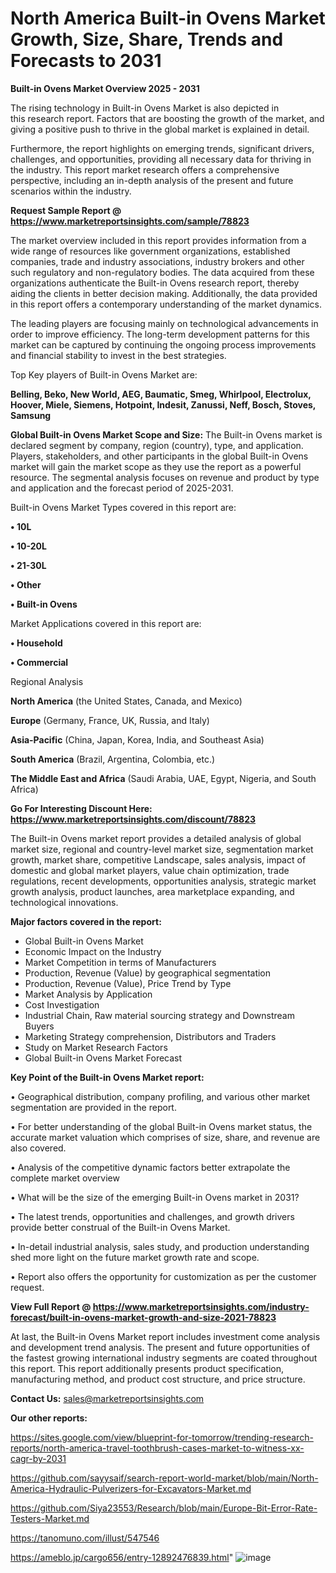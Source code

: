 # North America Built-in Ovens Market Growth, Size, Share, Trends and Forecasts to 2031

<Strong> Built-in Ovens Market Overview 2025 - 2031</strong>

The rising technology in Built-in Ovens Market is also depicted in this research report. Factors that are boosting the growth of the market, and giving a positive push to thrive in the global market is explained in detail.

Furthermore, the report highlights on emerging trends, significant drivers, challenges, and opportunities, providing all necessary data for thriving in the industry. This report market research offers a comprehensive perspective, including an in-depth analysis of the present and future scenarios within the industry.

<strong>Request Sample Report @ <a href=https://www.marketreportsinsights.com/sample/78823>https://www.marketreportsinsights.com/sample/78823</a></strong>

The market overview included in this report provides information from a wide range of resources like government organizations, established companies, trade and industry associations, industry brokers and other such regulatory and non-regulatory bodies. The data acquired from these organizations authenticate the Built-in Ovens research report, thereby aiding the clients in better decision making. Additionally, the data provided in this report offers a contemporary understanding of the market dynamics.

The leading players are focusing mainly on technological advancements in order to improve efficiency. The long-term development patterns for this market can be captured by continuing the ongoing process improvements and financial stability to invest in the best strategies.

Top Key players of Built-in Ovens Market are:

<strong>Belling, Beko, New World, AEG, Baumatic, Smeg, Whirlpool, Electrolux, Hoover, Miele, Siemens, Hotpoint, Indesit, Zanussi, Neff, Bosch, Stoves, Samsung</strong>

<strong><b>Global Built-in Ovens Market Scope and Size:</b></strong>
The Built-in Ovens market is declared segment by company, region (country), type, and application. Players, stakeholders, and other participants in the global Built-in Ovens market will gain the market scope as they use the report as a powerful resource. The segmental analysis focuses on revenue and product by type and application and the forecast period of 2025-2031.

Built-in Ovens Market Types covered in this report are:

<strong>• 10L

• 10-20L

• 21-30L

• Other

• Built-in Ovens</strong>

Market Applications covered in this report are:

<strong>• Household

• Commercial</strong> 

Regional Analysis

<strong>North America</strong> (the United States, Canada, and Mexico)

<strong>Europe</strong> (Germany, France, UK, Russia, and Italy)

<strong>Asia-Pacific</strong> (China, Japan, Korea, India, and Southeast Asia)

<strong>South America</strong> (Brazil, Argentina, Colombia, etc.)

<strong>The Middle East and Africa</strong> (Saudi Arabia, UAE, Egypt, Nigeria, and South Africa)

<strong>Go For Interesting Discount Here: <a href=https://www.marketreportsinsights.com/discount/78823>https://www.marketreportsinsights.com/discount/78823</a></strong>

The Built-in Ovens market report provides a detailed analysis of global market size, regional and country-level market size, segmentation market growth, market share, competitive Landscape, sales analysis, impact of domestic and global market players, value chain optimization, trade regulations, recent developments, opportunities analysis, strategic market growth analysis, product launches, area marketplace expanding, and technological innovations.

<strong><b>Major factors covered in the report:</b></strong>
<ul>
  <li>Global Built-in Ovens Market </li>
  <li>Economic Impact on the Industry</li>
  <li>Market Competition in terms of Manufacturers</li>
  <li>Production, Revenue (Value) by geographical segmentation</li>
  <li>Production, Revenue (Value), Price Trend by Type</li>
  <li>Market Analysis by Application</li>
  <li>Cost Investigation</li>
  <li>Industrial Chain, Raw material sourcing strategy and Downstream Buyers</li>
  <li>Marketing Strategy comprehension, Distributors and Traders</li>
  <li>Study on Market Research Factors</li>
  <li>Global Built-in Ovens Market Forecast</li>
</ul>

<strong><b>Key Point of the Built-in Ovens Market report:</b></strong>

• Geographical distribution, company profiling, and various other market segmentation are provided in the report.

• For better understanding of the global Built-in Ovens market status, the accurate market valuation which comprises of size, share, and revenue are also covered.

• Analysis of the competitive dynamic factors better extrapolate the complete market overview

• What will be the size of the emerging Built-in Ovens market in 2031?

• The latest trends, opportunities and challenges, and growth drivers provide better construal of the Built-in Ovens Market.

• In-detail industrial analysis, sales study, and production understanding shed more light on the future market growth rate and scope.

• Report also offers the opportunity for customization as per the customer request.

<strong><b>View Full Report @ <a href=https://www.marketreportsinsights.com/industry-forecast/built-in-ovens-market-growth-and-size-2021-78823>https://www.marketreportsinsights.com/industry-forecast/built-in-ovens-market-growth-and-size-2021-78823</a></b></strong>


At last, the Built-in Ovens Market report includes investment come analysis and development trend analysis. The present and future opportunities of the fastest growing international industry segments are coated throughout this report. This report additionally presents product specification, manufacturing method, and product cost structure, and price structure.

<strong>Contact Us:</strong>
sales@marketreportsinsights.com

<strong>Our other reports:</strong>

<a href=https://sites.google.com/view/blueprint-for-tomorrow/trending-research-reports/north-america-travel-toothbrush-cases-market-to-witness-xx-cagr-by-2031>https://sites.google.com/view/blueprint-for-tomorrow/trending-research-reports/north-america-travel-toothbrush-cases-market-to-witness-xx-cagr-by-2031</a>

<a href=https://github.com/sayysaif/search-report-world-market/blob/main/North-America-Hydraulic-Pulverizers-for-Excavators-Market.md>https://github.com/sayysaif/search-report-world-market/blob/main/North-America-Hydraulic-Pulverizers-for-Excavators-Market.md</a>

<a href=https://github.com/Siya23553/Research/blob/main/Europe-Bit-Error-Rate-Testers-Market.md>https://github.com/Siya23553/Research/blob/main/Europe-Bit-Error-Rate-Testers-Market.md</a>

<a href=https://tanomuno.com/illust/547546>https://tanomuno.com/illust/547546</a>

<a href=https://ameblo.jp/cargo656/entry-12892476839.html>https://ameblo.jp/cargo656/entry-12892476839.html</a>"
![image](https://github.com/user-attachments/assets/b3ae609d-de5a-4451-a7fd-57c8acbf836b)
